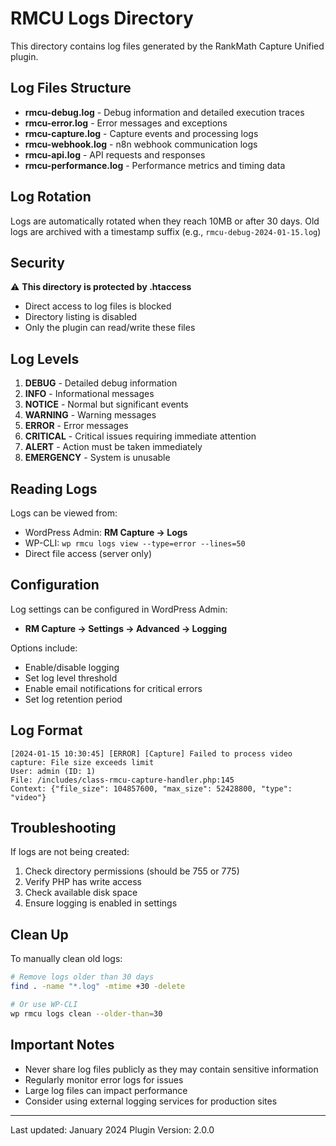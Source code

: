 # RMCU Logs Directory

This directory contains log files generated by the RankMath Capture Unified plugin.

## Log Files Structure

- **rmcu-debug.log** - Debug information and detailed execution traces
- **rmcu-error.log** - Error messages and exceptions
- **rmcu-capture.log** - Capture events and processing logs
- **rmcu-webhook.log** - n8n webhook communication logs
- **rmcu-api.log** - API requests and responses
- **rmcu-performance.log** - Performance metrics and timing data

## Log Rotation

Logs are automatically rotated when they reach 10MB or after 30 days.
Old logs are archived with a timestamp suffix (e.g., `rmcu-debug-2024-01-15.log`)

## Security

⚠️ **This directory is protected by .htaccess**
- Direct access to log files is blocked
- Directory listing is disabled
- Only the plugin can read/write these files

## Log Levels

1. **DEBUG** - Detailed debug information
2. **INFO** - Informational messages
3. **NOTICE** - Normal but significant events
4. **WARNING** - Warning messages
5. **ERROR** - Error messages
6. **CRITICAL** - Critical issues requiring immediate attention
7. **ALERT** - Action must be taken immediately
8. **EMERGENCY** - System is unusable

## Reading Logs

Logs can be viewed from:
- WordPress Admin: **RM Capture → Logs**
- WP-CLI: `wp rmcu logs view --type=error --lines=50`
- Direct file access (server only)

## Configuration

Log settings can be configured in WordPress Admin:
- **RM Capture → Settings → Advanced → Logging**

Options include:
- Enable/disable logging
- Set log level threshold
- Enable email notifications for critical errors
- Set log retention period

## Log Format

```
[2024-01-15 10:30:45] [ERROR] [Capture] Failed to process video capture: File size exceeds limit
User: admin (ID: 1)
File: /includes/class-rmcu-capture-handler.php:145
Context: {"file_size": 104857600, "max_size": 52428800, "type": "video"}
```

## Troubleshooting

If logs are not being created:
1. Check directory permissions (should be 755 or 775)
2. Verify PHP has write access
3. Check available disk space
4. Ensure logging is enabled in settings

## Clean Up

To manually clean old logs:
```bash
# Remove logs older than 30 days
find . -name "*.log" -mtime +30 -delete

# Or use WP-CLI
wp rmcu logs clean --older-than=30
```

## Important Notes

- Never share log files publicly as they may contain sensitive information
- Regularly monitor error logs for issues
- Large log files can impact performance
- Consider using external logging services for production sites

---

Last updated: January 2024
Plugin Version: 2.0.0